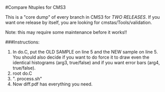 #Compare Ntuples for CMS3

This is a "core dump" of every branch in CMS3 for *TWO RELEASES*.  If you want one release by itself, you are looking for cmstas/Tools/validation.  

Note: this may require some maintenance before it works!!

###Instructions:
1. In do.C, put the OLD SAMPLE on line 5 and the NEW sample on line 5.  You should also decide if you want to do force it to draw even the identical histograms (arg3, true/false) and if you want error bars (arg4, true/false).
2. root do.C
3. ". process.sh"
4.  Now diff.pdf has everything you need.  
